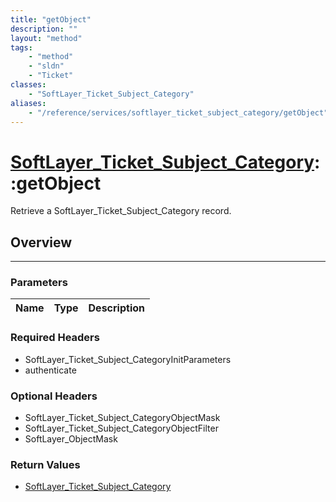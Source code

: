 ```yaml
---
title: "getObject"
description: ""
layout: "method"
tags:
    - "method"
    - "sldn"
    - "Ticket"
classes:
    - "SoftLayer_Ticket_Subject_Category"
aliases:
    - "/reference/services/softlayer_ticket_subject_category/getObject"
---
```

# [SoftLayer_Ticket_Subject_Category](/reference/services/SoftLayer_Ticket_Subject_Category)::getObject

Retrieve a SoftLayer_Ticket_Subject_Category record.


## Overview 


-----

### Parameters 
|Name | Type | Description |
| --- | --- | --- |


### Required Headers
* SoftLayer_Ticket_Subject_CategoryInitParameters
* authenticate


### Optional Headers
* SoftLayer_Ticket_Subject_CategoryObjectMask
* SoftLayer_Ticket_Subject_CategoryObjectFilter
* SoftLayer_ObjectMask

### Return Values
* <a href='/reference/datatypes/SoftLayer_Ticket_Subject_Category'>SoftLayer_Ticket_Subject_Category </a>




